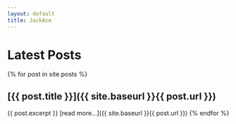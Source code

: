 ```yaml
---
layout: default
title: JackAce
---
```

# Latest Posts

{% for post in site.posts %}
## [{{ post.title }}]({{ site.baseurl }}{{ post.url }})
{{ post.excerpt }}
<span class="more-link">
    [read more...]({{ site.baseurl }}{{ post.url }})
</span>
{% endfor %}
